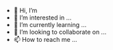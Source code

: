 - 👋 Hi, I’m 
- 👀 I’m interested in ...
- 🌱 I’m currently learning ...
- 💞️ I’m looking to collaborate on ...
- 📫 How to reach me ...

<!---
 is a ✨ special ✨ repository because its `README.md` (this file) appears on your GitHub profile.
You can click the Preview link to take a look at your changes.
--- 👋 Hi, I’m 

- 👀 I’m interested in ...

- 🌱 I’m currently learning ...

- 💞️ I’m looking to collaborate on ...

- 📫 How to reach me 
.👋 Hi, I’m 

- 👀 I’m interested in ...

- 🌱 I’m currently learning ...

- 💞️ I’m looking to collaborate on ...

- 📫 How to reach me .👋 Hi, I’m 

- 👀 I’m interested in ...

- 🌱 I’m currently learning ...

- 💞️ I’m looking to collaborate on ...

- 📫 How to reach me .

